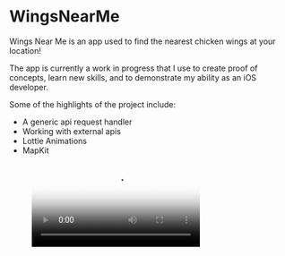 # WingsNearMe
Wings Near Me is an app used to find the nearest chicken wings at your location!

The app is currently a work in progress that I use to create proof of concepts, learn new skills, and to demonstrate my ability as an iOS developer.

Some of the highlights of the project include:
- A generic api request handler
- Working with external apis
- Lottie Animations
- MapKit

<figure class="video_container">
  <video controls="true" allowfullscreen="true" poster="https://samdoggett.com/WingsNearMePic.jpg">
    <source src="DemoVideo.mp4" type="video/mp4">
  </video>
</figure>
